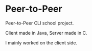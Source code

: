 # Peer-to-Peer

Peer-to-Peer CLI school project.

Client made in Java, Server made in C.

I mainly worked on the client side.
